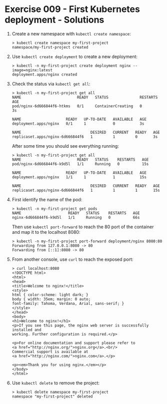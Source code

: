 # Exercise 009 - First Kubernetes deployment - Solutions


1. Create a new namespace with `kubectl create namespace`:

   ```console
   > kubectl create namespace my-first-project
   namespace/my-first-project created
   ```

2. Use `kubectl create deployment` to create a new deployment:

   ```console
   > kubectl -n my-first-project create deployment nginx --image=nginx:latest
   deployment.apps/nginx created
   ```

3. Check the status via `kubectl get all`:

   ```console
   > kubectl -n my-first-project get all
   NAME                         READY   STATUS              RESTARTS   AGE
   pod/nginx-6d666844f6-htkms   0/1     ContainerCreating   0          3s

   NAME                    READY   UP-TO-DATE   AVAILABLE   AGE
   deployment.apps/nginx   0/1     1            0           3s
   
   NAME                               DESIRED   CURRENT   READY   AGE
   replicaset.apps/nginx-6d666844f6   1         1         0       3s
   ```

   After some time you should see everything running:

   ```console
   > kubectl -n my-first-project get all
   NAME                         READY   STATUS    RESTARTS   AGE
   pod/nginx-6d666844f6-k9d5l   1/1     Running   0          15s
   
   NAME                    READY   UP-TO-DATE   AVAILABLE   AGE
   deployment.apps/nginx   1/1     1            1           15s
   
   NAME                               DESIRED   CURRENT   READY   AGE
   replicaset.apps/nginx-6d666844f6   1         1         1       15s
   ```

4. First identify the name of the pod:

   ```console
   > kubectl -n my-first-project get pods
   NAME                     READY   STATUS    RESTARTS   AGE
   nginx-6d666844f6-k9d5l   1/1     Running   0          66s
   ```

   Then use ```kubectl port-forward``` to reach the 80 port of the container and map it to the localhost 8080:

   ```console
   > kubectl -n my-first-project port-forward deployment/nginx 8080:80
   Forwarding from 127.0.0.1:8080 -> 80
   Forwarding from [::1]:8080 -> 80
   ```

5. From another console, use `curl` to reach the exposed port:

   ```console
   > curl localhost:8080
   <!DOCTYPE html>
   <html>
   <head>
   <title>Welcome to nginx!</title>
   <style>
   html { color-scheme: light dark; }
   body { width: 35em; margin: 0 auto;
   font-family: Tahoma, Verdana, Arial, sans-serif; }
   </style>
   </head>
   <body>
   <h1>Welcome to nginx!</h1>
   <p>If you see this page, the nginx web server is successfully installed and
   working. Further configuration is required.</p>
   
   <p>For online documentation and support please refer to
   <a href="http://nginx.org/">nginx.org</a>.<br/>
   Commercial support is available at
   <a href="http://nginx.com/">nginx.com</a>.</p>
   
   <p><em>Thank you for using nginx.</em></p>
   </body>
   </html>
   ```

6. Use `kubectl delete` to remove the project:

   ```console
   > kubectl delete namespace my-first-project
   namespace "my-first-project" deleted
   ```
